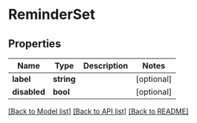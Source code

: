 # ReminderSet

## Properties

 Name         | Type       | Description | Notes      
--------------|------------|-------------|------------
 **label**    | **string** |             | [optional] 
 **disabled** | **bool**   |             | [optional] 

[[Back to Model list]](../../README.md#documentation-for-models) [[Back to API list]](../../README.md#documentation-for-api-endpoints) [[Back to README]](../../README.md)


